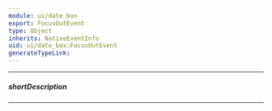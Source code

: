 ```yaml
---
module: ui/date_box
export: FocusOutEvent
type: Object
inherits: NativeEventInfo
uid: ui/date_box:FocusOutEvent
generateTypeLink: 
---
```

---
##### shortDescription
<!-- Description goes here -->

---
<!-- Description goes here -->